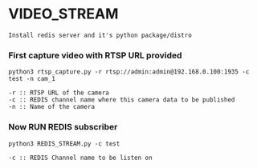# VIDEO_STREAM

```
Install redis server and it's python package/distro
```

### First capture video with RTSP URL provided ###

 `python3 rtsp_capture.py -r rtsp://admin:admin@192.168.0.100:1935 -c test -n cam_1`
 
 ```
 -r :: RTSP URL of the camera
 -c :: REDIS channel name where this camera data to be published
 -n :: Name of the camera 
 
 ```
 
### Now RUN REDIS subscriber ###

`python3 REDIS_STREAM.py -c test`

```
-c :: REDIS Channel name to be listen on
```
